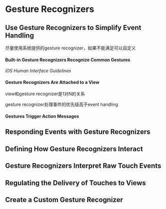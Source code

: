 # Gesture Recognizers

## Use Gesture Recognizers to Simplify Event Handling

尽量使用系统提供的gesture recognizer，如果不能满足可以自定义

#### Built-in Gesture Recognizers Recognize Common Gestures

_iOS Human Interface Guidelines_

#### Gesture Recognizers Are Attached to a View

view和gesture recognizer是1对N的关系

gesture recognizer处理事件的优先级高于event handling

#### Gestures Trigger Action Messages

## Responding Events with Gesture Recognizers

## Defining How Gesture Recognizers Interact

## Gesture Recognizers Interpret Raw Touch Events

## Regulating the Delivery of Touches to Views

## Create a Custom Gesture Recognizer



